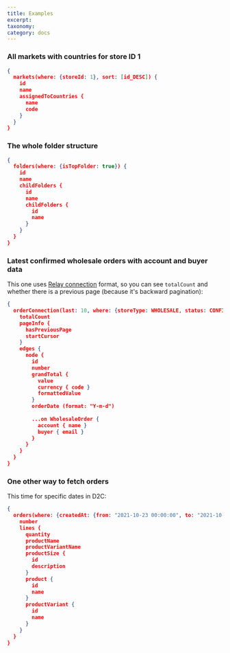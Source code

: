 ```yaml
---
title: Examples
excerpt: 
taxonomy:
category: docs
---
```



### All markets with countries for store ID 1
```json
{
  markets(where: {storeId: 1}, sort: [id_DESC]) {
    id
    name
    assignedToCountries {
      name
      code
    }
  }
}
```

### The whole folder structure
```json
{
  folders(where: {isTopFolder: true}) {
    id
    name
    childFolders {
      id
      name
      childFolders {
        id
        name
      }
    }
  }
}
```

### Latest confirmed wholesale orders with account and buyer data
This one uses [Relay connection](https://relay.dev/graphql/connections.htm) format, so you can see `totalCount` and whether there is a previous page (because it's backward pagination):

```json
{
  orderConnection(last: 10, where: {storeType: WHOLESALE, status: CONFIRMED}, sort: orderDate_ASC) {
    totalCount
    pageInfo {
      hasPreviousPage
      startCursor
    }
    edges {
      node {
        id
        number
        grandTotal { 
          value
          currency { code }
          formattedValue
        }
        orderDate (format: "Y-m-d")
        
        ...on WholesaleOrder {
          account { name }
          buyer { email }
        }
      }
    }
  }
}
```

### One other way to fetch orders
This time for specific dates in D2C:

```json
{
  orders(where: {createdAt: {from: "2021-10-23 00:00:00", to: "2021-10-23 23:59:59", storeType: DIRECT_TO_CONSUMER}}) {
    number
    lines {
      quantity
      productName
      productVariantName
      productSize {
        id
        description
      }
      product {
        id
        name
      }
      productVariant {
        id
        name
      }
    }
  }
}
```
